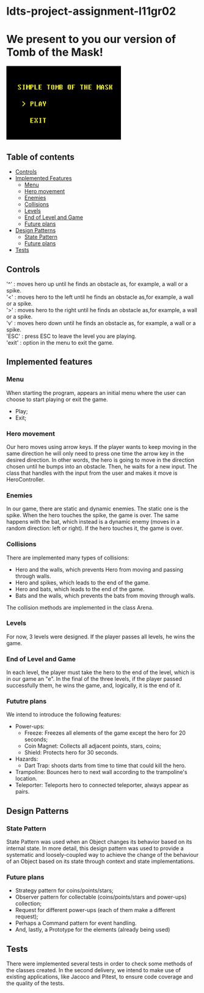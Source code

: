 # ldts-project-assignment-l11gr02

# We present to you our version of Tomb of the Mask!

<img src="begin.jpg" alt="Begin" width="300">

## Table of contents

- [Controls](#controls)
- [Implemented Features](#implemented-features)
    - [Menu](#menu)
    - [Hero movement](#hero)
    - [Enemies](#enemies)
    - [Collisions](#collisions)
    - [Levels](#levels)
    - [End of Level and Game](#end-of-level-and-game)
    - [Future plans](#future-plans)
- [Design Patterns](#design-patterns)
    - [State Pattern](#state-pattern)
    - [Future plans](#future-plans)
- [Tests](#tests)


## Controls

'^' : moves hero up until he finds an obstacle as, for example, a wall or a spike.<br>
'<' : moves hero to the left until he finds an obstacle as,for example, a wall or a spike.<br>
'>' : moves hero to the right until he finds an obstacle as,for example, a wall or a spike.<br>
'v' : moves hero down until he finds an obstacle as, for example, a wall or a spike.<br>
'ESC' : press ESC to leave the level you are playing.<br>
'exit' : option in the menu to exit the game.

## Implemented features

### Menu

When starting the program, appears an initial menu where the user can choose to start playing or exit the game.
- Play;
- Exit;

### Hero movement

Our hero moves using arrow keys. If the player wants to keep moving in the same direction he will only need to press one time the arrow key in the desired direction.
In other words, the hero is going to move in the direction chosen until he bumps into an obstacle. Then, he waits for a new
input. The class that handles with the input from the user and makes it move is 
HeroController.

### Enemies

In our game, there are static and dynamic enemies. The static one is the spike. When the hero touches the spike,
the game is over. The same happens with the bat, which instead is a dynamic enemy (moves in a random direction: left or right).
If the hero touches it, the game is over.

### Collisions

There are implemented many types of collisions:
- Hero and the walls, which prevents Hero from moving and passing through walls.
- Hero and spikes, which leads to the end of the game.
- Hero and bats, which leads to the end of the game.
- Bats and the walls, which prevents the bats from moving through walls.

The collision methods are implemented in the class Arena.

### Levels

For now, 3 levels were designed. If the player passes all levels, he wins the game.

### End of Level and Game

In each level, the player must take the hero to the end of the level, which is in our game an "e".
In the final of the three levels, if the player passed successfully them, he wins the game,
and, logically, it is the end of it.

### Fututre plans

We intend to introduce the following features:
* Power-ups:
  * Freeze: Freezes all elements of the game except the hero for 20 seconds;
  * Coin Magnet: Collects all adjacent points, stars, coins;
  * Shield: Protects hero for 30 seconds.
* Hazards:
  * Dart Trap: shoots darts from time to time that could kill the hero.
* Trampoline: Bounces hero to next wall according to the trampoline's location.
* Teleporter: Teleports hero to connected teleporter, always appear as pairs.

## Design Patterns

### State Pattern

State Pattern was used when an Object changes its behavior based on its internal state. In more detail, this 
design pattern was used to provide a systematic and loosely-coupled way to achieve the change of the behaviour of an
Object based on its state through context and state implementations.

### Future plans

* Strategy pattern for coins/points/stars;
* Observer pattern for collectable (coins/points/stars and power-ups) collection;
* Request for different power-ups (each of them make a different request);
* Perhaps a Command pattern for event handling.
* And, lastly, a Prototype for the elements (already being used)

## Tests

There were implemented several tests in order to check some methods of the classes created.
In the second delivery, we intend to make use of existing applications, like Jacoco and Pitest, 
to ensure code coverage and the quality of the tests.


